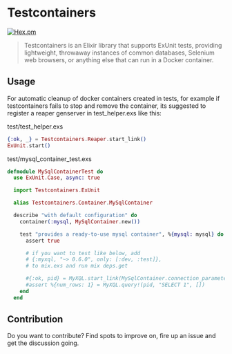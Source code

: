 # Testcontainers

[![Hex.pm](https://img.shields.io/hexpm/v/testcontainers.svg)]()

> Testcontainers is an Elixir library that supports ExUnit tests, providing lightweight, throwaway instances of common databases, Selenium web browsers, or anything else that can run in a Docker container.

## Usage

For automatic cleanup of docker containers created in tests, for example if testcontainers fails to stop and remove the container, its suggested to register a reaper genserver in test_helper.exs like this:

test/test_helper.exs
```elixir
{:ok, _} = Testcontainers.Reaper.start_link()
ExUnit.start()
```

test/mysql_container_test.exs
```elixir
defmodule MySqlContainerTest do
  use ExUnit.Case, async: true

  import Testcontainers.ExUnit

  alias Testcontainers.Container.MySqlContainer

  describe "with default configuration" do
    container(:mysql, MySqlContainer.new())

    test "provides a ready-to-use mysql container", %{mysql: mysql} do
      assert true

      # if you want to test like below, add 
      # {:myxql, "~> 0.6.0", only: [:dev, :test]},
      # to mix.exs and run mix deps.get

      #{:ok, pid} = MyXQL.start_link(MySqlContainer.connection_parameters(mysql))
      #assert %{num_rows: 1} = MyXQL.query!(pid, "SELECT 1", [])
    end
  end
```

## Contribution

Do you want to contribute? Find spots to improve on, fire up an issue and get the discussion going.

